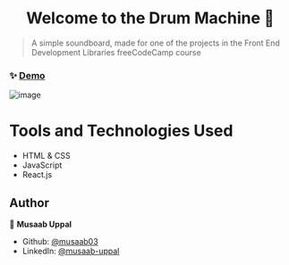 <h1 align="center">Welcome to the Drum Machine 👋</h1>

> A simple soundboard, made for one of the projects in the Front End Development Libraries freeCodeCamp course

### ✨ [Demo](https://codepen.io/musaab03/pen/gOBGzzE)

![image](https://user-images.githubusercontent.com/103457332/235786972-b5fa1a2a-34fe-4549-b286-22c1326f853d.png)

# Tools and Technologies Used
- HTML & CSS
- JavaScript
- React.js

## Author

👤 **Musaab Uppal**

* Github: [@musaab03](https://github.com/musaab03)
* LinkedIn: [@musaab-uppal](https://linkedin.com/in/musaab-uppal)
